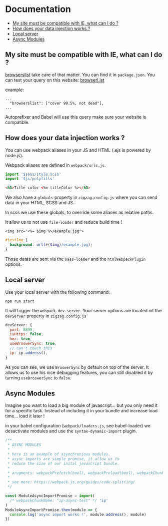 # Documentation

  * [My site must be compatible with IE, what can I do ?](#my-site-must-be-compatible-with-ie--what-can-i-do--)
  * [How does your data injection works ?](#how-does-your-data-injection-works--)
  * [Local server](#local-server)
  * [Async Modules](#async-modules)

## My site must be compatible with IE, what can I do ?

[browserslist](https://github.com/browserslist/browserslist) take care of that matter. You can find it in `package.json`.
You can test your query on this website: [browserl.ist](https://browserl.ist/?q=cover+99.5%25%2C+not+dead)

example:
```
...
  "browserslist": ["cover 99.5%, not dead"],
...
```

Autoprefixer and Babel will use this query make sure your website is compatible.

## How does your data injection works ?

You can use webpack aliases in your JS and HTML (.ejs is powered by node.js).

Webpack aliases are defined in `webpack/urls.js`.

```javascript
import '$sass/style.scss'
import '$js/polyfills'
```

```html
<h3>Title color <%= titleColor %></h3>
```

We also have a `globals` property in `zigzag.config.js` where you can send data in your HTML, SCSS and JS.

In scss we use these globals, to override some aliases as relative paths.

It allow us to not use `file-loader` and reduce build time !

```ejs
<img src="<%= $img %>/example.jpg">
```

```scss
#testImg {
  background: url(#{$img}/example.jpg);
}
```

Those datas are sent via the `sass-loader` and the `htmlWebpackPlugin` options.

## Local server

Use your local server with the following command:

```
npm run start
````

It will trigger the `webpack-dev-server`.
Your server options are located int the `devServer` property in `zigzag.config.js`

```javascript
devServer: {
  port: 8899,
  isHttps: false,
  hmr: true,
  useBroswerSync: true,
  // can't touch this
  ip: ip.address(),
}
```

As you can see, we use `BroswerSync` by default on top of the server. It allows us to use his nice debugging features, you can still disabled it by turning `useBroswerSync` to `false`.


## Async Modules

Imagine you want to load a big module of javascript... but you only need it for a specific task.
Instead of including it in your bundle and increase load time... load it later !

in your babel configuration (`webpack/loaders.js`, see babel-loader) we desactivate modules and use the `syntax-dynamic-import` plugin.

```javascript
/**
 * ASYNC MODULES
 *
 * here is an example of asynchronious modules.
 * async imports are simple promise, it allow us to
 * reduce the size of our inital javascript bundle.
 *
 * arugments: webpackPrefetch(bool), webpackPreload(bool), webpackChunkName(string)
 *
 * see more: https://webpack.js.org/guides/code-splitting/
 */

const ModuleAsyncImportPromise = import(
  /* webpackChunkName: "ip-async-test" */ 'ip'
)
ModuleAsyncImportPromise.then(module => {
  console.log('async import works !', module.address(), module)
})
```